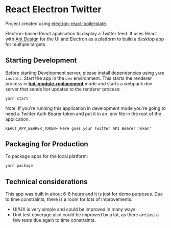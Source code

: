 # React Electron Twitter
Project created using [electron-react-boilerplate](https://github.com/electron-react-boilerplate/electron-react-boilerplate).

Electron-based React application to display a Twitter feed. It uses React with [Ant Design](https://ant.design/docs/react/introduce) for the UI and Electron as a platform to build a desktop app for multiple targets.
## Starting Development

Before starting Development server, please install dependencies using `yarn install`.
Start the app in the `dev` environment. This starts the renderer process in [**hot-module-replacement**](https://webpack.js.org/guides/hmr-react/) mode and starts a webpack dev server that sends hot updates to the renderer process:

```bash
yarn start
```

Note: If you're running this application in development mode you're going to need a Twitter Auth Bearer token and put it in an .env file in the root
of the application.

```
REACT_APP_BEARER_TOKEN='Here goes your Twitter API Bearer Token'
```

## Packaging for Production

To package apps for the local platform:

```bash
yarn package
```

## Technical considerations
This app was built in about 6-8 hours and it is just for demo purposes. Due to time constraints, there is a room for lots of improvements:
- UI/UX is very simple and could be improved in many ways
- Unit test coverage also could be improved by a lot, as there are just a few tests due again to time constraints.
